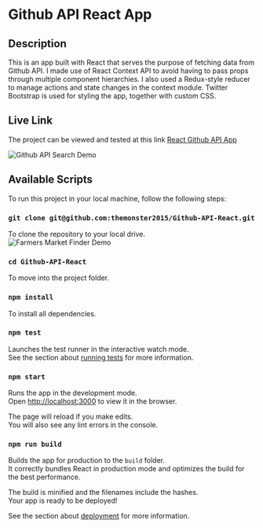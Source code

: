# Github API React App

## Description

This is an app built with React that serves the purpose of fetching data from Github API. I made use of React Context API to avoid having to pass props through multiple component hierarchies. I also used a Redux-style reducer to manage actions and state changes in the context module. Twitter Bootstrap is used for styling the app, together with custom CSS.

## Live Link

The project can be viewed and tested at this link [React Github API App](https://young-badlands-55613.herokuapp.com/)

![Github API Search Demo](captured.gif)

## Available Scripts

To run this project in your local machine, follow the following steps:

### `git clone git@github.com:themonster2015/Github-API-React.git`

To clone the repository to your local drive.<br>![Farmers Market Finder Demo](demo/demo.gif)

### `cd Github-API-React`

To move into the project folder.<br>

### `npm install`

To install all dependencies.<br>

### `npm test`

Launches the test runner in the interactive watch mode.<br>
See the section about [running tests](https://facebook.github.io/create-react-app/docs/running-tests) for more information.

### `npm start`

Runs the app in the development mode.<br>
Open [http://localhost:3000](http://localhost:3000) to view it in the browser.

The page will reload if you make edits.<br>
You will also see any lint errors in the console.

### `npm run build`

Builds the app for production to the `build` folder.<br>
It correctly bundles React in production mode and optimizes the build for the best performance.

The build is minified and the filenames include the hashes.<br>
Your app is ready to be deployed!

See the section about [deployment](https://facebook.github.io/create-react-app/docs/deployment) for more information.
